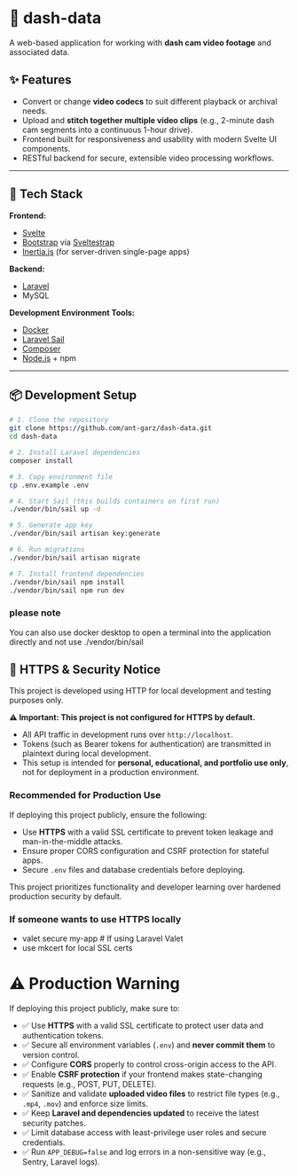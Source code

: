 # 🚗 dash-data

A web-based application for working with **dash cam video footage** and associated data.

## ✨ Features

- Convert or change **video codecs** to suit different playback or archival needs.
- Upload and **stitch together multiple video clips** (e.g., 2-minute dash cam segments into a continuous 1-hour drive).
- Frontend built for responsiveness and usability with modern Svelte UI components.
- RESTful backend for secure, extensible video processing workflows.

---

## 🧰 Tech Stack

**Frontend:**
- [Svelte](https://svelte.dev/)
- [Bootstrap](https://getbootstrap.com/) via [Sveltestrap](https://github.com/sveltestrap/sveltestrap)
- [Inertia.js](https://inertiajs.com/) (for server-driven single-page apps)

**Backend:**
- [Laravel](https://laravel.com/docs)
- MySQL

**Development Environment Tools:**
- [Docker](https://www.docker.com/)
- [Laravel Sail](https://laravel.com/docs/sail)
- [Composer](https://getcomposer.org/)
- [Node.js](https://nodejs.org/) + npm

---

## 📦 Development Setup

```bash
# 1. Clone the repository
git clone https://github.com/ant-garz/dash-data.git
cd dash-data

# 2. Install Laravel dependencies
composer install

# 3. Copy environment file
cp .env.example .env

# 4. Start Sail (this builds containers on first run)
./vendor/bin/sail up -d

# 5. Generate app key
./vendor/bin/sail artisan key:generate

# 6. Run migrations
./vendor/bin/sail artisan migrate

# 7. Install frontend dependencies
./vendor/bin/sail npm install
./vendor/bin/sail npm run dev
```

### please note
You can also use docker desktop to open a terminal into the application directly and not use ./vendor/bin/sail


## 🔐 HTTPS & Security Notice

This project is developed using HTTP for local development and testing purposes only.

**⚠️ Important: This project is not configured for HTTPS by default.**

- All API traffic in development runs over `http://localhost`.
- Tokens (such as Bearer tokens for authentication) are transmitted in plaintext during local development.
- This setup is intended for **personal, educational, and portfolio use only**, not for deployment in a production environment.

### Recommended for Production Use

If deploying this project publicly, ensure the following:

- Use **HTTPS** with a valid SSL certificate to prevent token leakage and man-in-the-middle attacks.
- Ensure proper CORS configuration and CSRF protection for stateful apps.
- Secure `.env` files and database credentials before deploying.

This project prioritizes functionality and developer learning over hardened production security by default.

### If someone wants to use HTTPS locally
- valet secure my-app   # If using Laravel Valet
- use mkcert for local SSL certs

# **⚠️ Production Warning**

 If deploying this project publicly, make sure to:

 - ✅ Use **HTTPS** with a valid SSL certificate to protect user data and authentication tokens.
 - ✅ Secure all environment variables (`.env`) and **never commit them** to version control.
 - ✅ Configure **CORS** properly to control cross-origin access to the API.
 - ✅ Enable **CSRF protection** if your frontend makes state-changing requests (e.g., POST, PUT, DELETE).
 - ✅ Sanitize and validate **uploaded video files** to restrict file types (e.g., `.mp4`, `.mov`) and enforce size limits.
 - ✅ Keep **Laravel and dependencies updated** to receive the latest security patches.
 - ✅ Limit database access with least-privilege user roles and secure credentials.
 - ✅ Run `APP_DEBUG=false` and log errors in a non-sensitive way (e.g., Sentry, Laravel logs).